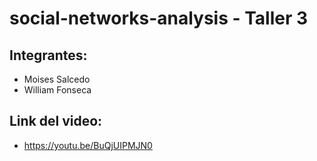 # social-networks-analysis -  Taller 3

## Integrantes:

- Moises Salcedo
- William Fonseca

## Link del video:

- https://youtu.be/BuQjUIPMJN0
